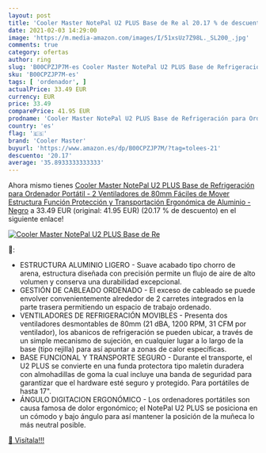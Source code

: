 ```yaml
---
layout: post
title: 'Cooler Master NotePal U2 PLUS Base de Re al 20.17 % de descuento'
date: 2021-02-03 14:29:00
image: 'https://m.media-amazon.com/images/I/51xsUz7Z98L._SL200_.jpg'
comments: true
category: ofertas
author: ring
slug: 'B00CPZJP7M-es Cooler Master NotePal U2 PLUS Base de Refrigeración para...'
sku: 'B00CPZJP7M-es'
tags: [ 'ordenador', ]
actualPrice: 33.49 EUR
currency: EUR
price: 33.49
comparePrice: 41.95 EUR
prodname: 'Cooler Master NotePal U2 PLUS Base de Refrigeración para Ordenador Portátil - 2 Ventiladores de 80mm Fáciles de Mover  Estructura Función Protección y Transportación  Ergonómica de Aluminio - Negro'
country: 'es'
flag: '🇪🇸'
brand: 'Cooler Master'
buyurl: 'https://www.amazon.es/dp/B00CPZJP7M/?tag=tolees-21'
descuento: '20.17'
average: '35.8933333333333'
---
```


Ahora mismo tienes [Cooler Master NotePal U2 PLUS Base de Refrigeración para Ordenador Portátil - 2 Ventiladores de 80mm Fáciles de Mover  Estructura Función Protección y Transportación  Ergonómica de Aluminio - Negro](https://www.amazon.es/dp/B00CPZJP7M/?tag=tolees-21) a 33.49 EUR (original: 41.95 EUR) (20.17 %  de descuento) en el siguiente enlace!

[![Cooler Master NotePal U2 PLUS Base de Re](https://m.media-amazon.com/images/I/51xsUz7Z98L._SL200_.jpg)](https://www.amazon.es/dp/B00CPZJP7M/?tag=tolees-21)

🔎:

- ESTRUCTURA ALUMINIO LIGERO - Suave acabado tipo chorro de arena, estructura diseñada con precisión permite un flujo de aire de alto volumen y conserva una durabilidad excepcional.
- GESTIÓN DE CABLEADO ORDENADO - El exceso de cableado se puede envolver convenientemente alrededor de 2 carretes integrados en la parte trasera permitiendo un espacio de trabajo ordenado.
- VENTILADORES DE REFRIGERACIÓN MOVIBLES - Presenta dos ventiladores desmontables de 80mm (21 dBA, 1200 RPM, 31 CFM por ventilador), los abanicos de refrigeración se pueden ubicar, a través de un simple mecanismo de sujeción, en cualquier lugar a lo largo de la base (tipo rejilla) para así apuntar a zonas de calor específicas.
- BASE FUNCIONAL Y TRANSPORTE SEGURO - Durante el transporte, el U2 PLUS se convierte en una funda protectora tipo maletín duradera con almohadillas de goma la cual incluye una banda de seguridad para garantizar que el hardware esté seguro y protegido. Para portátiles de hasta 17".
- ÁNGULO DIGITACION ERGONÓMICO - Los ordenadores portátiles son causa famosa de dolor ergonómico; el NotePal U2 PLUS se posiciona en un cómodo y bajo ángulo para así mantener la posición de la muñeca lo más neutral posible.

[🛒 Visítala!!!](https://www.amazon.es/dp/B00CPZJP7M/?tag=tolees-21)
